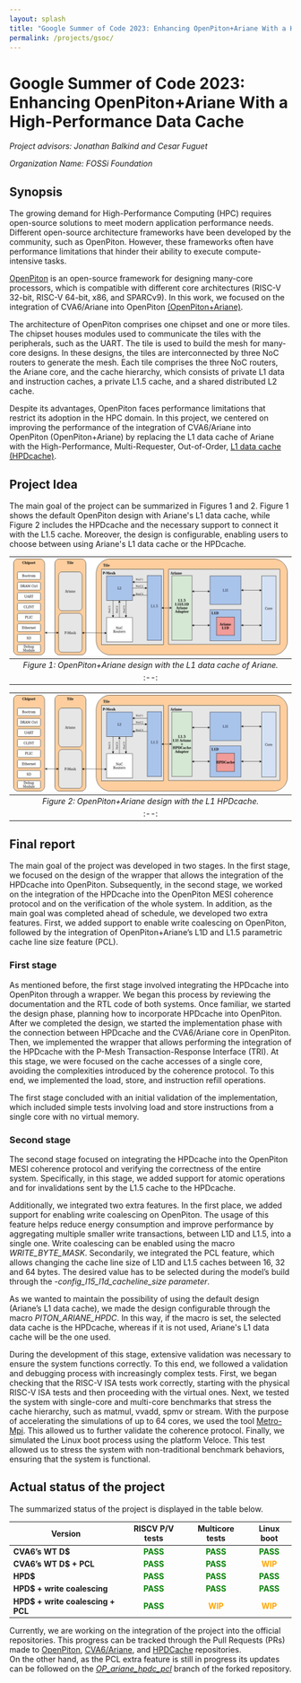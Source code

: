 ```yaml
---
layout: splash
title: "Google Summer of Code 2023: Enhancing OpenPiton+Ariane With a High-Performance Data Cache"
permalink: /projects/gsoc/
---
```

# Google Summer of Code 2023: Enhancing OpenPiton+Ariane With a High-Performance Data Cache
*Project advisors: Jonathan Balkind and Cesar Fuguet*

*Organization Name: FOSSi Foundation*

## Synopsis

The growing demand for High-Performance Computing (HPC) requires open-source solutions to meet modern application performance needs. Different open-source architecture frameworks have been developed by the community, such as OpenPiton. However, these frameworks often have performance limitations that hinder their ability to execute compute-intensive tasks.

[OpenPiton](https://doi.org/10.1145/2872362.2872414) is an open-source framework for designing many-core processors, which is compatible with different core architectures (RISC-V 32-bit, RISC-V 64-bit, x86, and SPARCv9). In this work, we focused on the integration of CVA6/Ariane into OpenPiton [(OpenPiton+Ariane)](https://carrv.github.io/2019/papers/carrv2019_paper_12.pdf).

The architecture of OpenPiton comprises one chipset and one or more tiles. The chipset houses modules used to communicate the tiles with the peripherals, such as the UART. The tile is used to build the mesh for many-core designs. In these designs, the tiles are interconnected by three NoC routers to generate the mesh. Each tile comprises the three NoC routers, the Ariane core, and the cache hierarchy, which consists of private L1 data and instruction caches, a private L1.5 cache, and a shared distributed L2 cache. 

Despite its advantages, OpenPiton faces performance limitations that restrict its adoption in the HPC domain. In this project, we centered on improving the performance of the integration of CVA6/Ariane into OpenPiton (OpenPiton+Ariane) by replacing the L1 data cache of Ariane with the High-Performance, Multi-Requester, Out-of-Order, [L1 data cache (HPDcache)](https://github.com/openhwgroup/cv-hpdcache).

## Project Idea

The main goal of the project can be summarized in Figures 1 and 2. Figure 1 shows the default OpenPiton design with Ariane's L1 data cache, while Figure 2 includes the HPDcache and the necessary support to connect it with the L1.5 cache. Moreover, the design is configurable, enabling users to choose between using Ariane's L1 data cache or the HPDcache.

|![Image of default design](/assets/images/GSoC_draw_Ariane.drawio.png)|
|:--:| 
|*Figure 1: OpenPiton+Ariane design with the L1 data cache of Ariane.*|
|:--:|

|![Image of HPDC](/assets/images/GSoC_draw_HPDC.drawio.png)|
|:--:| 
|*Figure 2: OpenPiton+Ariane design with the L1 HPDcache.*|
|:--:|

## Final report

The main goal of the project was developed in two stages. In the first stage, we focused on the design of the wrapper that allows the integration of the HPDcache into OpenPiton. Subsequently, in the second stage, we worked on the integration of the HPDcache into the OpenPiton MESI coherence protocol and on the verification of the whole system. In addition, as the main goal was completed ahead of schedule, we developed two extra features. First, we added support to enable write coalescing on OpenPiton, followed by the integration of OpenPiton+Ariane’s L1D and L1.5 parametric cache line size feature (PCL). 

### First stage

As mentioned before, the first stage involved integrating the HPDcache into OpenPiton through a wrapper. We began this process by reviewing the documentation and the RTL code of both systems. Once familiar, we started the design phase, planning how to incorporate HPDcache into OpenPiton.
After we completed the design, we started the implementation phase with the connection between HPDcache and the CVA6/Ariane core in OpenPiton. Then, we implemented the wrapper that allows performing the integration of the HPDcache with the P-Mesh Transaction-Response Interface (TRI). At this stage, we were focused on the cache accesses of a single core, avoiding the complexities introduced by the coherence protocol. To this end, we implemented the load, store, and instruction refill operations. 

The first stage concluded with an initial validation of the implementation, which included simple tests involving load and store instructions from a single core with no virtual memory. 

### Second stage

The second stage focused on integrating the HPDcache into the OpenPiton MESI coherence protocol and verifying the correctness of the entire system. Specifically, in this stage, we added support for atomic operations and for invalidations sent by the L1.5 cache to the HPDcache. 

Additionally, we integrated two extra features. In the first place, we added support for enabling write coalescing on OpenPiton. The usage of this feature helps reduce energy consumption and improve performance by aggregating multiple smaller write transactions, between L1D and L1.5, into a single one. Write coalescing can be enabled using the macro *WRITE_BYTE_MASK*. Secondarily, we integrated the PCL feature, which allows changing the cache line size of L1D and L1.5 caches between 16, 32 and 64 bytes. The desired value has to be selected during the model’s build through the *-config_l15_l1d_cacheline_size parameter*. 

As we wanted to maintain the possibility of using the default design (Ariane’s L1 data cache), we made the design configurable through the macro *PITON_ARIANE_HPDC*. In this way, if the macro is set, the selected data cache is the HPDcache, whereas if it is not used, Ariane's L1 data cache will be the one used.

During the development of this stage, extensive validation was necessary to ensure the system functions correctly. To this end, we followed a validation and debugging process with increasingly complex tests. First, we began checking that the RISC-V ISA tests work correctly, starting with the physical RISC-V ISA tests and then proceeding with the virtual ones. Next, we tested the system with single-core and multi-core benchmarks that stress the cache hierarchy, such as matmul, vvadd, spmv or stream. With the purpose of accelerating the simulations of up to 64 cores, we used the tool [Metro-Mpi](https://jbalkind.github.io/docs/date_2023_camera_ready.pdf). This allowed us to further validate the coherence protocol. Finally, we simulated the Linux boot process using the platform Veloce. This test allowed us to stress the system with non-traditional benchmark behaviors, ensuring that the system is functional. 

## Actual status of the project

The summarized status of the project is displayed in the table below.

| Version                           | RISCV P/V tests  | Multicore tests | Linux boot |
|-----------------------------------|:----------:|:---------:|:----------:|
| **CVA6’s WT D$**                  |<b><span style="color:green">PASS</span></b>|<b><span style="color:green">PASS</span></b>| <b><span style="color:green">PASS</span></b>|
| **CVA6’s WT D$ + PCL**            |<b><span style="color:green">PASS</span></b>|<b><span style="color:green">PASS</span></b>| <b><span style="color:orange">WIP</span></b>|
| **HPD$**                          |<b><span style="color:green">PASS</span></b>|<b><span style="color:green">PASS</span></b>| <b><span style="color:green">PASS</span></b>|
| **HPD$ + write coalescing**       |<b><span style="color:green">PASS</span></b>|<b><span style="color:green">PASS</span></b>| <b><span style="color:green">PASS</span></b>|
| **HPD$ + write coalescing + PCL** |<b><span style="color:green">PASS</span></b>|<b><span style="color:orange">WIP</span></b>| <b><span style="color:orange">WIP</span></b>|


Currently, we are working on the integration of the project into the official repositories. This progress can be tracked through the Pull Requests (PRs) made to [OpenPiton](https://github.com/PrincetonUniversity/openpiton/pull/136), [CVA6/Ariane](https://github.com/openhwgroup/cva6/pull/1575), and [HPDCache](https://github.com/openhwgroup/cv-hpdcache/pull/4) repositories.  
On the other hand, as the PCL extra feature is still in progress its updates can be followed on the [*OP_ariane_hpdc_pcl*](https://github.com/AileonN/Openpiton_noliete/tree/OP_ariane_hpdc_pcl) branch of the forked repository. 
